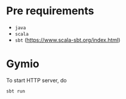 # Pre requirements

* `java`
* `scala`
* `sbt` (https://www.scala-sbt.org/index.html)

# Gymio

To start HTTP server, do
```
sbt run
```

